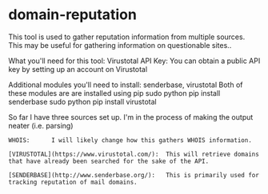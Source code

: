 # domain-reputation
This tool is used to gather reputation information from multiple sources.  This may be useful for gathering information on questionable sites..  

What you'll need for this tool:
Virustotal API Key: You can obtain a public API key by setting up an account on Virustotal

Additional modules you'll need to install:  senderbase, virustotal
Both of these modules are are installed using pip
	sudo python pip install senderbase
	sudo python pip install virustotal


So far I have three sources set up.  I'm in the process of making the output neater (i.e. parsing)

	WHOIS:  	I will likely change how this gathers WHOIS information.
	
	[VIRUSTOTAL](https://www.virustotal.com/): 	This will retrieve domains that have already been searched for the sake of the API.
	
	[SENDERBASE](http://www.senderbase.org/): 	This is primarily used for tracking reputation of mail domains.  
